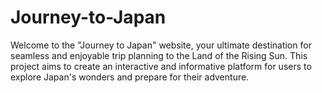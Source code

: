 # Journey-to-Japan
Welcome to the "Journey to Japan" website, your ultimate destination for seamless and enjoyable trip planning to the Land of the Rising Sun. This project aims to create an interactive and informative platform for users to explore Japan's wonders and prepare for their adventure.
